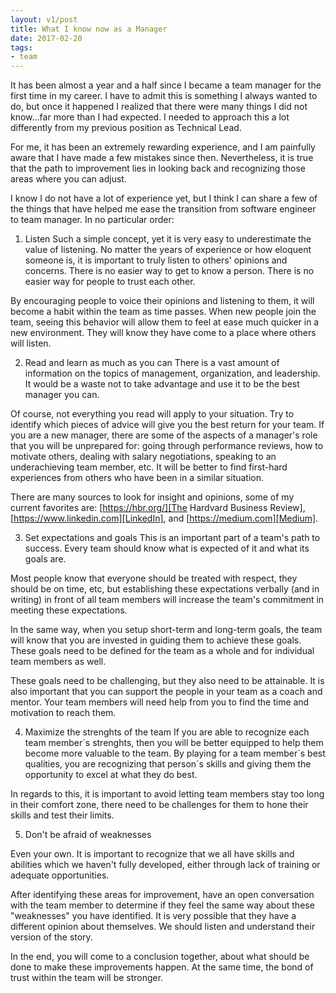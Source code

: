 ```yaml
---
layout: v1/post
title: What I know now as a Manager
date: 2017-02-20
tags:
- team
---
```

It has been almost a year and a half since I became a team manager for the first time in my career. I have to admit this is something I always wanted to do, but once it happened I realized that there were many things I did not know...far more than I had expected. I needed to approach this a lot differently from my previous position as Technical Lead.

For me, it has been an extremely rewarding experience, and I am painfully aware that I have made a few mistakes since then. Nevertheless, it is true that the path to improvement lies in looking back and recognizing those areas where you can adjust.

I know I do not have a lot of experience yet, but I think I can share a few of the things that have helped me ease the transition from software engineer to team manager. In no particular order:

1. Listen
Such a simple concept, yet it is very easy to underestimate the value of listening. No matter the years of experience or how eloquent someone is, it is important to truly listen to others' opinions and concerns. There is no easier way to get to know a person. There is no easier way for people to trust each other.

By encouraging people to voice their opinions and listening to them, it will become a habit within the team as time passes. When new people join the team, seeing this behavior will allow them to feel at ease much quicker in a new environment. They will know they have come to a place where others will listen.

2. Read and learn as much as you can
There is a vast amount of information on the topics of management, organization, and leadership. It would be a waste not to take advantage and use it to be the best manager you can.

Of course, not everything you read will apply to your situation. Try to identify which pieces of advice will give you the best return for your team. If you are a new manager, there are some of the aspects of a manager's role that you will be unprepared for: going through performance reviews, how to motivate others, dealing with salary negotiations, speaking to an underachieving team member, etc. It will be better to find  first-hard experiences from others who have been in a similar situation.

There are many sources to look for insight and opinions, some of my current favorites are: [https://hbr.org/][The Hardvard Business Review], [https://www.linkedin.com][LinkedIn], and [https://medium.com][Medium].

3. Set expectations and goals
This is an important part of a team's path to success. Every team should know what is expected of it and what its goals are.

Most people know that everyone should be treated with respect, they should be on time, etc, but establishing these expectations verbally (and in writing) in front of all team members will increase the team's commitment in meeting these expectations.

In the same way, when you setup short-term and long-term goals, the team will know that you are invested in guiding them to achieve these goals. These goals need to be defined for the team as a whole and for individual team members as well.

These goals need to be challenging, but they also need to be attainable. It is also important that you can support the people in your team as a coach and mentor. Your team members will need help from you to find the time and motivation to reach them.

4. Maximize the strenghts of the team
If you are able to recognize each team member´s strenghts, then you will be better equipped to help them become more valuable to the team. By playing for a team member´s best qualities, you are recognizing that person´s skills and giving them the opportunity to excel at what they do best.

In regards to this, it is important to avoid letting team members stay too long in their comfort zone, there need to be challenges for them to hone their skills and test their limits.

5. Don't be afraid of weaknesses

Even your own. It is important to recognize that we all have skills and abilities which we haven't fully developed, either through lack of training or adequate opportunities.

After identifying these areas for improvement, have an open conversation with the team member to determine if they feel the same way about these "weaknesses" you have identified. It is very possible that they have a different opinion about themselves. We should listen and understand their version of the story.

In the end, you will come to a conclusion together, about what should be done to make these improvements happen. At the same time, the bond of trust within the team will be stronger.

